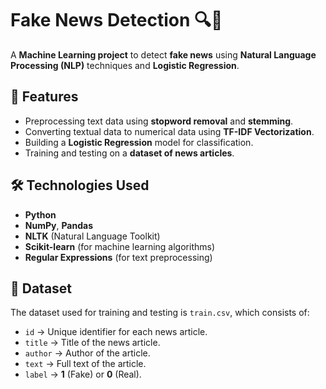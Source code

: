 # Fake News Detection 🔍📰

A **Machine Learning project** to detect **fake news** using **Natural Language Processing (NLP)** techniques and **Logistic Regression**.

## 📌 Features
- Preprocessing text data using **stopword removal** and **stemming**.
- Converting textual data to numerical data using **TF-IDF Vectorization**.
- Building a **Logistic Regression** model for classification.
- Training and testing on a **dataset of news articles**.

## 🛠️ Technologies Used
- **Python**
- **NumPy**, **Pandas**
- **NLTK** (Natural Language Toolkit)
- **Scikit-learn** (for machine learning algorithms)
- **Regular Expressions** (for text preprocessing)

## 📂 Dataset
The dataset used for training and testing is `train.csv`, which consists of:
- `id` → Unique identifier for each news article.
- `title` → Title of the news article.
- `author` → Author of the article.
- `text` → Full text of the article.
- `label` → **1** (Fake) or **0** (Real).

